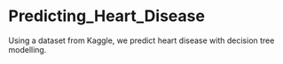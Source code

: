 # Predicting_Heart_Disease
Using a dataset from Kaggle, we predict heart disease with decision tree modelling. 
